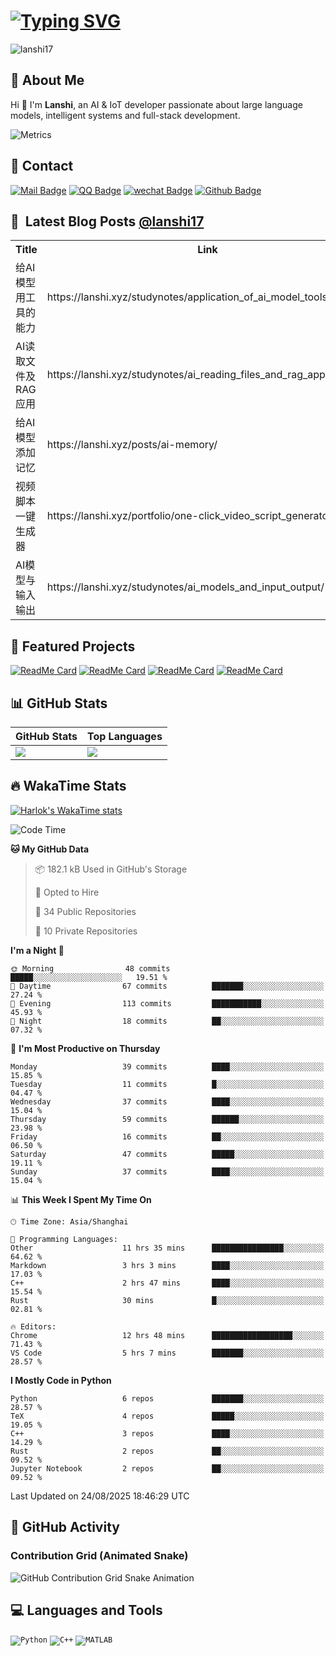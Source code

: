 # [![Typing SVG](https://readme-typing-svg.demolab.com?font=Fira+Code&weight=500&size=24&pause=1000&color=65F703&center=true&width=600&height=55&lines=Hi+%F0%9F%91%8B+I'm+Lanshi%2C+an+AI+%26+IoT+developer+)](https://git.io/typing-svg)

<p align="left">
  <img src="https://komarev.com/ghpvc/?username=lanshi17" alt="lanshi17" />
</p>

## 👤 About Me
Hi 👋 I'm **Lanshi**, an AI & IoT developer passionate about large language models, intelligent systems and full-stack development.  

![Metrics](https://github.com/lanshi17/lanshi17/blob/master/github-metrics.svg)


## 📧 Contact
  [![Mail Badge](https://img.shields.io/badge/-yhvguk@foxmail.com-c14438?style=flat&logo=Gmail&logoColor=white&link=mailto:yhvguk@foxmail.com)](mailto:yhvguk@foxmail.com)
  [![QQ Badge](https://img.shields.io/badge/-1020037769-0A66C2?style=flat&logo=qq&logoColor=white&link=https://qm.qq.com/q/NAXbuT3rQA)](https://qm.qq.com/q/NAXbuT3rQA)
  [![wechat Badge](https://img.shields.io/badge/-Skurayzs-12B76A?style=flat&logo=wechat&logoColor=white&link=https://img.picui.cn/free/2025/04/19/68030b5da4fa3.png)](https://img.picui.cn/free/2025/04/19/68030b5da4fa3.png)
  [![Github Badge](https://img.shields.io/badge/-lanshi17-grey?style=flat&logo=github&logoColor=white&link=https://github.com/lanshi17/)](https://www.github.com/lanshi17/)


## 📕 &nbsp;Latest Blog Posts  [@lanshi17](https://lanshi.xyz)

<table>
  <tr><th>Title</th><th>Link</th></tr>
  <!-- STACKOVERFLOW:START --><tr><td>给AI模型用工具的能力</td><td>https://lanshi.xyz/studynotes/application_of_ai_model_tools/</td></tr><tr><td>AI读取文件及RAG应用</td><td>https://lanshi.xyz/studynotes/ai_reading_files_and_rag_applications/</td></tr><tr><td>给AI模型添加记忆</td><td>https://lanshi.xyz/posts/ai-memory/</td></tr><tr><td>视频脚本一键生成器</td><td>https://lanshi.xyz/portfolio/one-click_video_script_generator/</td></tr><tr><td>AI模型与输入输出</td><td>https://lanshi.xyz/studynotes/ai_models_and_input_output/</td></tr><!-- STACKOVERFLOW:END -->
</table>

## 🧩 Featured  Projects

[![ReadMe Card](https://github-readme-stats.vercel.app/api/pin/?username=lanshi17&repo=FishStone-Cloud)](https://github.com/lanshi17/FishStone-Cloud)  [![ReadMe Card](https://github-readme-stats.vercel.app/api/pin/?username=lanshi17&repo=leetcode)](https://github.com/lanshi17/leetcode)  [![ReadMe Card](https://github-readme-stats.vercel.app/api/pin/?username=lanshi17&repo=AI-large-model-application-development)](https://github.com/lanshi17/AI-large-model-application-development)  [![ReadMe Card](https://github-readme-stats.vercel.app/api/pin/?username=lanshi17&repo=AIoT_notebook)](https://github.com/lanshi17/AIoT_notebook) 

## 📊 GitHub Stats

| GitHub Stats | Top Languages |
|--------------|---------------|
| ![](https://github-readme-stats.vercel.app/api?username=lanshi17&show_icons=true&theme=vue&count_private=true) | ![](https://github-readme-stats.vercel.app/api/top-langs/?username=lanshi17&theme=vue) |

## 🔥 WakaTime Stats
[![Harlok's WakaTime stats](https://github-readme-stats.vercel.app/api/wakatime?username=@lanshi17)](https://github.com/anuraghazra/github-readme-stats)
<!--START_SECTION:waka-->
![Code Time](http://img.shields.io/badge/Code%20Time-108%20hrs%2038%20mins-blue)

**🐱 My GitHub Data** 

> 📦 182.1 kB Used in GitHub's Storage 
 > 
> 💼 Opted to Hire
 > 
> 📜 34 Public Repositories 
 > 
> 🔑 10 Private Repositories 
 > 
**I'm a Night 🦉** 

```text
🌞 Morning                48 commits          █████░░░░░░░░░░░░░░░░░░░░   19.51 % 
🌆 Daytime                67 commits          ███████░░░░░░░░░░░░░░░░░░   27.24 % 
🌃 Evening                113 commits         ███████████░░░░░░░░░░░░░░   45.93 % 
🌙 Night                  18 commits          ██░░░░░░░░░░░░░░░░░░░░░░░   07.32 % 
```
📅 **I'm Most Productive on Thursday** 

```text
Monday                   39 commits          ████░░░░░░░░░░░░░░░░░░░░░   15.85 % 
Tuesday                  11 commits          █░░░░░░░░░░░░░░░░░░░░░░░░   04.47 % 
Wednesday                37 commits          ████░░░░░░░░░░░░░░░░░░░░░   15.04 % 
Thursday                 59 commits          ██████░░░░░░░░░░░░░░░░░░░   23.98 % 
Friday                   16 commits          ██░░░░░░░░░░░░░░░░░░░░░░░   06.50 % 
Saturday                 47 commits          █████░░░░░░░░░░░░░░░░░░░░   19.11 % 
Sunday                   37 commits          ████░░░░░░░░░░░░░░░░░░░░░   15.04 % 
```


📊 **This Week I Spent My Time On** 

```text
🕑︎ Time Zone: Asia/Shanghai

💬 Programming Languages: 
Other                    11 hrs 35 mins      ████████████████░░░░░░░░░   64.62 % 
Markdown                 3 hrs 3 mins        ████░░░░░░░░░░░░░░░░░░░░░   17.03 % 
C++                      2 hrs 47 mins       ████░░░░░░░░░░░░░░░░░░░░░   15.54 % 
Rust                     30 mins             █░░░░░░░░░░░░░░░░░░░░░░░░   02.81 % 

🔥 Editors: 
Chrome                   12 hrs 48 mins      ██████████████████░░░░░░░   71.43 % 
VS Code                  5 hrs 7 mins        ███████░░░░░░░░░░░░░░░░░░   28.57 % 
```

**I Mostly Code in Python** 

```text
Python                   6 repos             ███████░░░░░░░░░░░░░░░░░░   28.57 % 
TeX                      4 repos             █████░░░░░░░░░░░░░░░░░░░░   19.05 % 
C++                      3 repos             ████░░░░░░░░░░░░░░░░░░░░░   14.29 % 
Rust                     2 repos             ██░░░░░░░░░░░░░░░░░░░░░░░   09.52 % 
Jupyter Notebook         2 repos             ██░░░░░░░░░░░░░░░░░░░░░░░   09.52 % 
```




 Last Updated on 24/08/2025 18:46:29 UTC
<!--END_SECTION:waka-->

## 📅 GitHub Activity

### Contribution Grid (Animated Snake)

<picture>
  <source media="(prefers-color-scheme: dark)" srcset="https://raw.githubusercontent.com/lanshi17/lanshi17/output/github-contribution-grid-snake-dark.svg">
  <source media="(prefers-color-scheme: light)" srcset="https://raw.githubusercontent.com/lanshi17/lanshi17/output/github-contribution-grid-snake.svg">
  <img alt="GitHub Contribution Grid Snake Animation" src="https://raw.githubusercontent.com/lanshi17/lanshi17/output/github-contribution-grid-snake.svg">
</picture>

## 💻 Languages and Tools

<code><img  src="https://raw.githubusercontent.com/github/explore/80688e429a7d4ef2fca1e82350fe8e3517d3494d/topics/python/python.png" alt="Python"></code>  <code><img src="https://raw.githubusercontent.com/github/explore/80688e429a7d4ef2fca1e82350fe8e3517d3494d/topics/cpp/cpp.png" alt="C++"></code>  <code><img  src="https://raw.githubusercontent.com/github/explore/80688e429a7d4ef2fca1e82350fe8e3517d3494d/topics/matlab/matlab.png" alt="MATLAB"></code>  


